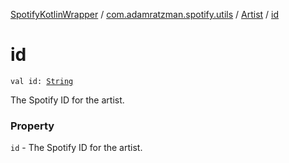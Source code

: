 [SpotifyKotlinWrapper](../../index.md) / [com.adamratzman.spotify.utils](../index.md) / [Artist](index.md) / [id](./id.md)

# id

`val id: `[`String`](https://kotlinlang.org/api/latest/jvm/stdlib/kotlin/-string/index.html)

The Spotify ID for the artist.

### Property

`id` - The Spotify ID for the artist.